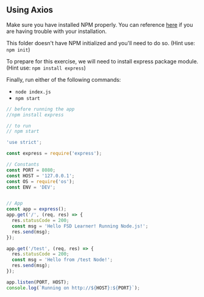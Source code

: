 ## Using Axios 

Make sure you have installed NPM properly. You can reference [here](https://docs.npmjs.com/downloading-and-installing-node-js-and-npm) if you are having trouble with your installation.

This folder doesn't have NPM initialized and you'll need to do so.
(Hint use: `npm init`)

To prepare for this exercise, we will need to install express package module.
(Hint use: `npm install express`)

Finally, run either of the following commands: 
- `node index.js`
- `npm start`


```js
// before running the app
//npm install express

// to run 
// npm start

'use strict';

const express = require('express');

// Constants
const PORT = 8080;
const HOST = '127.0.0.1';
const OS = require('os');
const ENV = 'DEV';


// App
const app = express();
app.get('/', (req, res) => {
  res.statusCode = 200;
  const msg = 'Hello FSD Learner! Running Node.js!';
  res.send(msg);
});

app.get('/test', (req, res) => {
  res.statusCode = 200;
  const msg = 'Hello from /test Node!';
  res.send(msg);
});

app.listen(PORT, HOST);
console.log(`Running on http://${HOST}:${PORT}`);

```